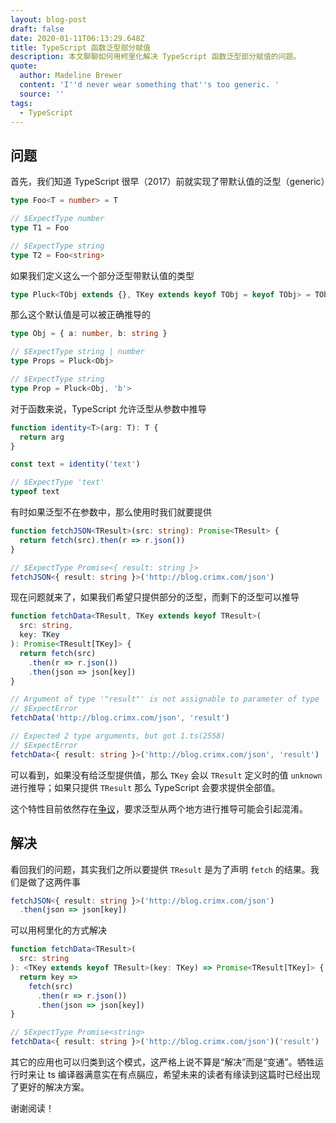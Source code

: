 ```yaml
---
layout: blog-post
draft: false
date: 2020-01-11T06:13:29.648Z
title: TypeScript 函数泛型部分赋值
description: 本文聊聊如何用柯里化解决 TypeScript 函数泛型部分赋值的问题。
quote:
  author: Madeline Brewer
  content: 'I''d never wear something that''s too generic. '
  source: ''
tags:
  - TypeScript
---
```

## 问题

首先，我们知道 TypeScript 很早（2017）前就实现了带默认值的泛型（generic）

```typescript
type Foo<T = number> = T

// $ExpectType number
type T1 = Foo

// $ExpectType string
type T2 = Foo<string>
```

如果我们定义这么一个部分泛型带默认值的类型

```typescript
type Pluck<TObj extends {}, TKey extends keyof TObj = keyof TObj> = TObj[TKey]
```

那么这个默认值是可以被正确推导的

```typescript
type Obj = { a: number, b: string }

// $ExpectType string | number
type Props = Pluck<Obj>

// $ExpectType string
type Prop = Pluck<Obj, 'b'>
```

对于函数来说，TypeScript 允许泛型从参数中推导

```typescript
function identity<T>(arg: T): T {
  return arg
}

const text = identity('text')

// $ExpectType 'text'
typeof text
```

有时如果泛型不在参数中，那么使用时我们就要提供

```typescript
function fetchJSON<TResult>(src: string): Promise<TResult> {
  return fetch(src).then(r => r.json())
}

// $ExpectType Promise<{ result: string }>
fetchJSON<{ result: string }>('http://blog.crimx.com/json')
```

现在问题就来了，如果我们希望只提供部分的泛型，而剩下的泛型可以推导

```typescript
function fetchData<TResult, TKey extends keyof TResult>(
  src: string,
  key: TKey
): Promise<TResult[TKey]> {
  return fetch(src)
    .then(r => r.json())
    .then(json => json[key])
}

// Argument of type '"result"' is not assignable to parameter of type 'never'.ts(2345)
// $ExpectError
fetchData('http://blog.crimx.com/json', 'result')

// Expected 2 type arguments, but got 1.ts(2558)
// $ExpectError
fetchData<{ result: string }>('http://blog.crimx.com/json', 'result')
```

可以看到，如果没有给泛型提供值，那么 `TKey` 会以 `TResult` 定义时的值 `unknown` 进行推导；如果只提供 `TResult` 那么 TypeScript 会要求提供全部值。

这个特性目前依然存在[争议](https://github.com/microsoft/TypeScript/issues/14400)，要求泛型从两个地方进行推导可能会引起混淆。

## 解决

看回我们的问题，其实我们之所以要提供 `TResult` 是为了声明 `fetch` 的结果。我们是做了这两件事

```typescript
fetchJSON<{ result: string }>('http://blog.crimx.com/json')
  .then(json => json[key])
```

可以用柯里化的方式解决

```typescript
function fetchData<TResult>(
  src: string
): <TKey extends keyof TResult>(key: TKey) => Promise<TResult[TKey]> {
  return key =>
    fetch(src)
      .then(r => r.json())
      .then(json => json[key])
}

// $ExpectType Promise<string>
fetchData<{ result: string }>('http://blog.crimx.com/json')('result')
```

其它的应用也可以归类到这个模式，这严格上说不算是“解决”而是“变通”。牺牲运行时来让 ts 编译器满意实在有点膈应，希望未来的读者有缘读到这篇时已经出现了更好的解决方案。

谢谢阅读！

